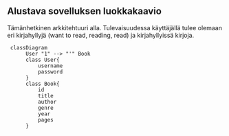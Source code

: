 ## Alustava sovelluksen luokkakaavio

Tämänhetkinen arkkitehtuuri alla. Tulevaisuudessa käyttäjällä tulee olemaan eri kirjahyllyjä (want to read, reading, read) ja
kirjahyllyissä kirjoja.

```mermaid
 classDiagram
      User "1" --> "'" Book
      class User{
          username
          password
      }
      class Book{
          id
          title
          author
          genre
          year
          pages
      }
```
